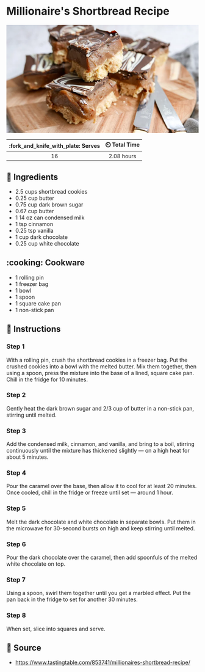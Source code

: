 # Millionaire's Shortbread Recipe

![Millionaire's Shortbread Recipe](../assets/images/millionaire's-shortbread-recipe.png)

| :fork_and_knife_with_plate: Serves | :timer_clock: Total Time |
|:----------------------------------:|:-----------------------: |
| 16 | 2.08 hours |

## :salt: Ingredients

- 2.5 cups shortbread cookies
- 0.25 cup butter
- 0.75 cup dark brown sugar
- 0.67 cup butter
- 1 14 oz can condensed milk
- 1 tsp cinnamon
- 0.25 tsp vanilla
- 1 cup dark chocolate
- 0.25 cup white chocolate

## :cooking: Cookware

- 1 rolling pin
- 1 freezer bag
- 1 bowl
- 1 spoon
- 1 square cake pan
- 1 non-stick pan

## :pencil: Instructions

### Step 1

With a rolling pin, crush the shortbread cookies in a freezer bag. Put the crushed cookies into a bowl with the melted
butter. Mix them together, then using a spoon, press the mixture into the base of a lined, square cake pan. Chill in the
fridge for 10 minutes.

### Step 2

Gently heat the dark brown sugar and 2/3 cup of butter in a non-stick pan, stirring until melted.

### Step 3

Add the condensed milk, cinnamon, and vanilla, and bring to a boil, stirring continuously until the mixture has
thickened slightly — on a high heat for about 5 minutes.

### Step 4

Pour the caramel over the base, then allow it to cool for at least 20 minutes. Once cooled, chill in the fridge or
freeze until set — around 1 hour.

### Step 5

Melt the dark chocolate and white chocolate in separate bowls. Put them in the microwave for 30-second bursts on high
and keep stirring until melted.

### Step 6

Pour the dark chocolate over the caramel, then add spoonfuls of the melted white chocolate on top.

### Step 7

Using a spoon, swirl them together until you get a marbled effect. Put the pan back in the fridge to set for another 30
minutes.

### Step 8

When set, slice into squares and serve.

## :link: Source

- <https://www.tastingtable.com/853741/millionaires-shortbread-recipe/>
